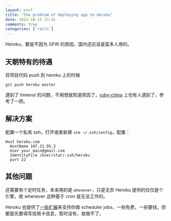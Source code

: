 ```yaml
---
layout: post
title: "the problem of deploying app to Heroku"
date: 2013-10-15 23:41
comments: true
categories: ['rails']
---
```


Heroku，要是不因为 GFW 的原因，国内还应该是蛮多人用的。

## 天朝特有的待遇

将项目代码 push 到 heroku 上的时候

`git push heroku master`

遇到了 timeout 的问题，不用想就知道原因了，[ruby-china](http://ruby-china.org/topics/10813) 上也有人遇到了，参考了一把。

## 解决方案

配置一个私有 ssh，打开或者新建 `vim ~/.ssh/config`，配置：

```
Host heroku.com
  HostName 107.21.95.3
  User your_main@gmail.com
  IdentityFile /User/star/.ssh/heroku
  port 22
```

## 其他问题

还需要有个定时任务，本来用的是 `whenever`，只是无奈 Heroku 提供的仅仅是个引擎，故 whenever 这种基于 cron 是无法工作的。

Heroku 也提供了[一些扩展](https://addons.heroku.com/#queues)来支持你做 scheduler jobs，一些免费，一些要钱，但都是先要填写信用卡信息，暂时没有，故做不了。
